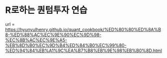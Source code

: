 
# R로하는 퀀텀투자 연습

url = https://hyunyulhenry.github.io/quant_cookbook/%ED%80%80%ED%8A%B8-%ED%88%AC%EC%9E%90%EC%9D%98-%EC%8B%AC%EC%9E%A5-%EB%8D%B0%EC%9D%B4%ED%84%B0%EC%99%80-%ED%94%84%EB%A1%9C%EA%B7%B8%EB%9E%98%EB%B0%8D.html
